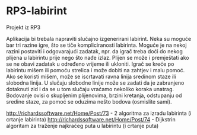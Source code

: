 # RP3-labirint
Projekt iz RP3

Aplikacija bi trebala napraviti slučajno izgenerirani labirint. Neka su moguće bar tri razine igre, što se tiče kompliciranosti labirinta. Moguće je na nekoj razini postaviti i odgovarajući zadatak, npr. da igrač treba doći do nekog plijena u labirintu prije nego što nađe izlaz. Plijen se može i premještati ako se ne obavi zadatak u određeno vrijeme ili ukloniti. Igrač se kreće po labirintu mišem ili pomoću strelica i može dobiti na zahtjev i malu pomoć. Ako se koristi mišem, može se iscrtavati ravna linija sredinom staze ili slobodna linija. U slučaju slobodne linije može se zadati da je zabranjeno dotaknuti zid i da se u tom slučaju vraćamo nekoliko koraka unatrag. Bodovanje ovisi o skupljenim plijenovima, brzini kretanja, odstupanju od sredine staze, za pomoć se oduzima nešto bodova (osmislite sami).

http://richardssoftware.net/Home/Post/73 - 2 algoritma za izradu labirinta (i crtanje labirinta)
http://richardssoftware.net/Home/Post/74 - Dijkstrin algoritam za traženje najkraćeg puta u labirintu (i crtanje puta)

